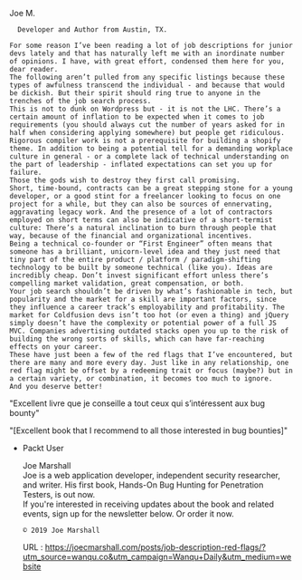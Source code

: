   Joe M.  
    
      Developer and Author from Austin, TX.
      
    For some reason I’ve been reading a lot of job descriptions for junior devs lately and that has naturally left me with an inordinate number of opinions. I have, with great effort, condensed them here for you, dear reader.  
    The following aren’t pulled from any specific listings because these types of awfulness transcend the individual - and because that would be dickish. But their spirit should ring true to anyone in the trenches of the job search process.  
    This is not to dunk on Wordpress but - it is not the LHC. There’s a certain amount of inflation to be expected when it comes to job requirements (you should always cut the number of years asked for in half when considering applying somewhere) but people get ridiculous. Rigorous compiler work is not a prerequisite for building a shopify theme. In addition to being a potential tell for a demanding workplace culture in general - or a complete lack of technical understanding on the part of leadership - inflated expectations can set you up for failure.  
    Those the gods wish to destroy they first call promising.  
    Short, time-bound, contracts can be a great stepping stone for a young developer, or a good stint for a freelancer looking to focus on one project for a while, but they can also be sources of ennervating, aggravating legacy work. And the presence of a lot of contractors employed on short terms can also be indicative of a short-termist culture: There’s a natural inclination to burn through people that way, because of the financial and organizational incentives.  
    Being a technical co-founder or “First Engineer” often means that someone has a brilliant, unicorn-level idea and they just need that tiny part of the entire product / platform / paradigm-shifting technology to be built by someone technical (like you). Ideas are incredibly cheap. Don’t invest significant effort unless there’s compelling market validation, great compensation, or both.  
    Your job search shouldn’t be driven by what’s fashionable in tech, but popularity and the market for a skill are important factors, since they influence a career track’s employability and profitability. The market for Coldfusion devs isn’t too hot (or even a thing) and jQuery simply doesn’t have the complexity or potential power of a full JS MVC. Companies advertising outdated stacks open you up to the risk of building the wrong sorts of skills, which can have far-reaching effects on your career.  
    These have just been a few of the red flags that I’ve encountered, but there are many and more every day. Just like in any relationship, one red flag might be offset by a redeeming trait or focus (maybe?) but in a certain variety, or combination, it becomes too much to ignore.  
    And you deserve better!  
    

"Excellent livre que je conseille a tout ceux qui s’intéressent aux bug bounty"
  
    
"[Excellent book that I recommend to all those interested in bug bounties]"
  
    
- Packt User
  
    Joe Marshall  
    Joe is a web application developer, independent security researcher, and writer. His first book, Hands-On Bug Hunting for Penetration Testers, is out now.  
    If you're interested in receiving updates about the book and related events, sign up for the newsletter below. Or order it now.  
    
    
      © 2019 Joe Marshall
    
    
    
  URL : https://joecmarshall.com/posts/job-description-red-flags/?utm_source=wanqu.co&utm_campaign=Wanqu+Daily&utm_medium=website